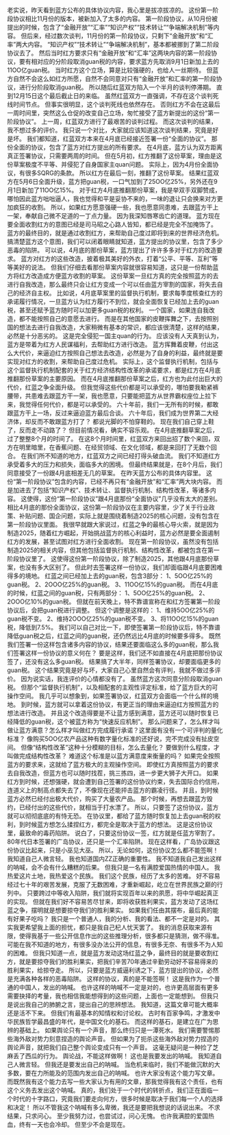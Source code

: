 老实说，昨天看到蓝方公布的具体协议内容，我心里是拔凉拔凉的。
这份第一阶段协议相比11月份的版本，被新加入了太多的内容。
第一阶段协议，从10月份被提出的时候，包含了“金融开放”“汇率”“知识产权”“技术转让”“争端解决机制”等内容。
但后来，经过数次谈判，11月份的第一阶段协议，只剩下“金融开放”和“汇率”两大内容。
“知识产权”“技术转让”“争端解决机制”，基本都被挪到了第二阶段协议去了。
然后当时红方要求只有“金融开放”和“汇率”这两块内容的第一阶段协议，要有相对应的分阶段取消guan税的内容，要求蓝方先取消9月1日新加上去的11OO亿guan税。
当时红方这个立场，算是比较强硬的，也给人一丝期待。
但蓝方自然不会这么如红方所愿，自然不会同意对只有“金融开放”和汇率的第一阶段协议，进行分阶段取消guan税。
所以随后红蓝双方陷入一个半月的谈判停滞期。
直到12月15日这个最后截止日的来临。
虽然红蓝双方一直强调，不存在这个谈判死线时间节点。
但事实很明显，这个谈判死线也依然存在。
否则红方不会在这最后一周时间里，突然这么仓促的改变自己立场，匆忙接受了蓝方新提出的这份“第一阶段协议”。
上一周，红蓝双方进行了最艰苦的谈判过程。
而这次谈判的结果，我不想过多的评价。
我只说一个对比，大家就应该知道这次谈判结果，究竟是好是坏。
我们都知道，红蓝双方本来在4月底已经接近签署一份“全面的协议”。
那份全面的协议，包含了蓝方对红方提出的所有要求。
在4月底，蓝方认为双方距离真正签署协议，只需要两周的时间。
但在5月初，红方推翻了这份草案，理由是这份草案极度不平等、并侵犯了自身国家主quan问题。
实际上，因为4月份全面协议，有很多SQRG的条款。
所以红方在最后一刻，推翻了这份草案。
结果红蓝双方在5月6日全面升级，蓝方把guan税，一口气加到了25OO亿25%，另外还在9月1日新加了11OO亿15%。
对于红方4月底推翻那份草案，我是举双手双脚赞成，哪怕因此蓝方咄咄逼人，我也觉得和平是妥协不来的，一味的退让只会换来对方更加疯狂的收割。
所以，如果红方愿意强硬一些，我也愿意同患难，去跟蓝方干上一架，奉献自己微不足道的一丁点力量。
因为我深知唇寒齿亡的道理。
蓝方现在要全面收割红方的意图已经是司马昭之心路人皆知，都已经是完全不加掩饰了。
蓝方的最终目的，就是通过收割红方，来帮助自己度过即将到来的世界经济危机。
搞清楚蓝方这个意图，我们可以闭着眼睛就知道，蓝方提出的协议里，包含了多少恶毒的陷阱。
可以说，4月底的那份草案，蓝方提出了许许多多对于红方的改造要求。
蓝方对红方的这些改造，披着极其美好的外衣，打着“公平、平等、互利”等等美好的说法。
但我们仔细去看那份草案内容就很容易知道，这只是一份帮助蓝方将红方改造成方便蓝方收割的草案。
这份草案一旦红方真的完全按照蓝方的去进行自我改造，那么最终只会让红方变成一个可以任由蓝方宰割的国家，将失去自己的经济自主权。
比如说，4月底草案里的监督执行机制，要求每季度核查红方的承诺履行情况，一旦蓝方认为红方履行不到位，就会全面恢复已经加上去的guan税，甚至还赋予蓝方随时可以加更多guan税的权利。
一个国家，如果连自我改造，都不能按照自己的意愿去进行。
而是在其他国家的皮鞭挥舞之下，去按照别国的想法去进行自我改造，大家稍微有基本的常识，都应该很清楚，这样的结果，必然是十分恶劣的。
这是完全侵犯一国主quan的行为。
应该没有人天真到认为，蓝方是带着为红方人民谋福利，去帮助红方进行改造。
蓝方挥舞着皮鞭，付出这么大代价，来逼迫红方按照自己想法去改造，必然是为了自身的利益，最终就是要实现对红方的收割，来帮助自己度过危机。
实际上，这个监督执行机制，包括与这个监督执行机制配套的关于红方经济结构性改革的承诺要求，都是红方在4月底推翻那份草案的主要原因。
而在4月底推翻那份草案之后，红方也为此付出巨大的代价，红蓝之争全面升级。
但我觉得这些代价都是可以承受的，哪怕要我勒紧裤腰带，共患难去跟蓝方干一架，我也愿意，只要能把蓝方从世界霸权座位上拉下来，我觉得任何代价，都是可以承受的。
六十年前，我们一无所有的时候，都敢跟蓝方干上一场，反过来逼迫蓝方最后合谈。
六十年后，我们成为世界第二大经济体，却反而不敢跟蓝方打了？
都说光脚的不怕穿鞋的。
现在我们自己穿上鞋了，反而走不动路了？
但目前情况看，确实不容乐观。
在4月底推翻草案之后，过了整整8个月的时间了。
在这8个月时间里，红蓝双方来回出招了数个来回，双方在明里暗里，在香蕉问题、在经贸领域、在文化领域，都是来回打了无数个回合。
在我们所不知道的地方，红蓝双方之间已经打得头破血流。
我们不知道红方承受着多大的压力和损失，面临多大的困境。
但最终结果就是，在8个月后，我们同意接受了一份跟4月底相差无几的草案。
在昨天蓝方公布的具体内容里。
这份“第一阶段协议”包含的内容，已经不再只有“金融开放”和“汇率”两大块内容。
而是加进去了包括“知识产权”、技术转让、监督执行机制、结构性改革，等诸多内容。
这使得，这份“第一阶段协议”跟4月底那份“全面协议”几乎没有太大的差别。
相比4月底的那份全面协议，这份第一阶段协议在主要内容里，少了关于行业政策、补贴问题、国企问题，实际上就是围绕着制造2025的核心问题，没有包含在第一阶段协议里面。
我很早就跟大家说过，红蓝之争的最核心导火索，就是因为制造2025，随着红方崛起，开始挑战蓝方的核心利益时，蓝方必然是要全面遏制红方的发展，甚至试图对红方进行全面收割。
现在第一阶段协议，虽然没有包括制造2025的相关内容，但其他包括监督执行机制、结构性改革，都被包含在第一阶段协议里了。
这使得这份第一阶段协议，除了制造2025，其他跟4月底那份草案，也没有多大区别了。
但此时去签署这样一份协议，我们却面临跟4月底要困难得多的境地。
红蓝之间已经加上去的guan税，包含3部分：
1、5OO亿25%的guan税。
2、2OOO亿25%的guan税。
3、11OO亿15%的guan税。
而在4月底的时候，红蓝之间的guan税，只有两部分：
1、5OO亿25%的guan税。
2、2OOO亿10%的guan税。
但就在前天晚上，特不靠谱宣称在和红方签署第一阶段协议后，会把guan税进行调整。
但这个调整是这样的：
1、维持5OO亿25%的guan税不变。
2、维持2OOO亿25%的guan税不变。
3、将11OO亿15%的guan税，降低到7.5%。
我们可以自己对比一下，即使签署第一阶段协议后，特不靠谱降低guan税之后，红蓝之间的guan税，还仍然远比4月底的时候要多得多。
既然我们签署一份这样包含诸多内容的协议，结果还要面临这么多的guan税，那么我们签署这样一份协议的意义何在？
要是这样，我们还不如直接在4月底把那份协议签了，还没有这么多guan税。
结果搞了大半年，同样签署协议，却要面临更多的guan税。
这个结果究竟是好与坏，大家自己心里自然会有评判，我就不做过多评价。
因为说实话，我连评价的心情都没有了。
虽然蓝方这次同意分阶段取消guan税。
但那个“监督执行机制”，以及相配套的主观性评定标准，给了蓝方巨大的可操作空间。
我几乎可以想象到，如果签署协议，红蓝双方会面临一个什么样的境地。
到时候，蓝方就可以拿着这份协议，有更正当的理由来逼迫红方按照蓝方的想法进行改造。
并且这个改造得要是不让蓝方感到满意，蓝方还可以随时恢复已经降低的guan税，这个被蓝方称为“快速反应机制”。
那么问题来了，怎么样才叫做让蓝方满意？怎么样才叫做红方完成履行承诺？这里面有没有一个可评判的量化标准？
像购买5OO亿农产品这种有数字量化标准的还好说，完不完成没有扯皮空间。
但像“结构性改革”这种十分模糊的目标，怎么去量化？
要做到什么程度，才叫做完成结构性改革？
难道这个标准是以蓝方满意度来衡量的吗？
如果完全按照蓝方的要求来，这就给了蓝方极大的主观操作空间。
即使红方真按照蓝方的要求去自我改造，但蓝方也可以随时找茬，挑三拣四，进一步更大狮子大开口。
如果红方到时候，还想强硬，就会遭到自己签署的这份协议约束，失去国际合约信用，连道义上的制高点都失去了，不像现在还能抨击蓝方的霸凌行径。
并且，到时候蓝方必然已经付出极大代价，购买了大量农产品。
那个时候，再想去跟蓝方毁约，已经付出的这些代价，就相当于打水漂了。
所以，只要签了这份协议，蓝方就可以彻彻底底的有恃无恐。
在协议里，都给了蓝方随时恢复加上去guan税的权利，到时候蓝方想怎么揉捏红方，都完全是取决于蓝方的想法。
这是这份协议里，最致命的毒药陷阱。
说白了，只要这份协议一签，红方就是任蓝方宰割了。
80年代日本签署的广岛协议，还只是一个汇率陷阱。
现在这样看，广岛协议跟这份协议比起来，只是小巫见大巫。
所以，无论如何，这份协议怎么都不能签啊！
我知道自己人微言轻。
我也知道国内ZZ正确的重要性。
我不知道我自己发出这样的呐喊，会不会有什么糟糕的后果。
但我只是一名有满腔爱国热情的中国人。
我热爱这片土地，我热爱这个民族。
我们这个民族，经历了太多的苦难。
好不容易经过七十年的艰苦发展，克服了无数困难，才重新崛起，屹立在世界民族之巅的行列中。
只要跨过中等收入陷阱，我们就将实现百年以来的夙愿，将中华崛起真正的实现。
但就在我们好不容易苦尽甘来，即将收获胜利果实，蓝方发动了这场红蓝之争，摆明就是想要掠夺我们的胜利果实。
如果我们任由其摆布，最后真的能有好果子吃吗？
我只是一个普通人，我的分析、我的看法、都不一定是对的。
其实我更希望我上面的担忧，都只是我自己杞人忧天罢了。
我的消息获取来源有限，使得我基于一些公开信息作出的这些推理分析，很多都只是猜测，做不得准。
可能在我不知道的地方，有很多没办法公开的信息，有很多无奈、有很多不为人知的困难。
但我只知道一点，就是蓝方发动这场红蓝之争，最终目的就是要收割红方，就是要掠夺我们的胜利果实，把我们辛苦70年通过辛勤劳动好不容易得来的胜利果实，给掠夺走。
所以，只要是蓝方威逼利诱之下，蓝方提出的协议，必然是充满各种各样的恶毒陷阱。
这样的协议，真的是不能签啊！
这是我作为一个普通的中国人，发出的呐喊。
也许这样的呐喊不一定是对的，也许更高层面有更多需要抉择的考量，我也相信我能想得到的这些问题，上面也一定能想到。
但我只是说出我自己的肺腑之言，提出自己的思辨想法。
我知道，这篇文章可能大概率还是活不下来。
但我们有最基本的知情权和讨论权。
古时有百家争鸣，才激发中华民族哲学最昌盛的年代，是中国文化的基石。
而这样的基石，是建立在广为思辨的基础上。
如果舆论只有一个声音，那么终归只是一潭死水。
我们需要警惕那些海外敌对势力刻意捏造的舆论声音。
但如果为了扼杀这些海外敌对势力捏造的舆论声音，就把我们自己整个舆论变成只有一个声音。
这毫无疑问是一种捡了芝麻丢了西瓜的行为。
舆论战，不能这样做啊！
这也是我要发出的呐喊。
我知道自己人微言轻。
但我还是要发出自己的呐喊。
当危机来临时，我们不能做沉默的大多数，要在力所能及的范围内发出自己的呐喊。
也许大家没有这个能力写文章。
而既然我有这个能力去写一些大家认为有用的文章，那我觉得我有这个责任，也有这个义务去发出这个呐喊。
真的，我们处于一个时代的转折点，我们正在面临一个时代的十字路口，究竟我们要走向何方，很多时候是取决于我们每一个人的选择和决定！
所以不管我这个呐喊有多么卑微，我还是要把我想说的话说出来。
不求结果，只求问心。
至少我努力过，也尝试过，问心无愧。
也许我满腔的爱国热血，终有一天也会冷却。
但至少不会是现在。
